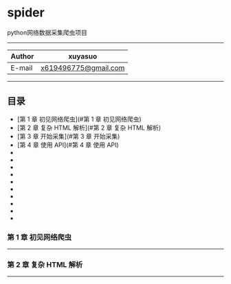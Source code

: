 spider
==================
python网络数据采集爬虫项目


****
	
|Author|xuyasuo|
|---|---
|E-mail|x619496775@gmail.com


****
## 目录
* [第 1 章 初见网络爬虫](#第 1 章 初见网络爬虫)
* [第 2 章 复杂 HTML 解析](#第 2 章 复杂 HTML 解析)
* [第 3 章 开始采集](#第 3 章 开始采集)
* [第 4 章 使用 API](#第 4 章 使用 API)
* [](#)
* [](#)
* [](#)
* [](#)
* [](#)
* [](#)
* [](#)
* [](#)
* [](#)
* [](#)

### 第 1 章 初见网络爬虫
-------------



















### 第 2 章 复杂 HTML 解析
------------
